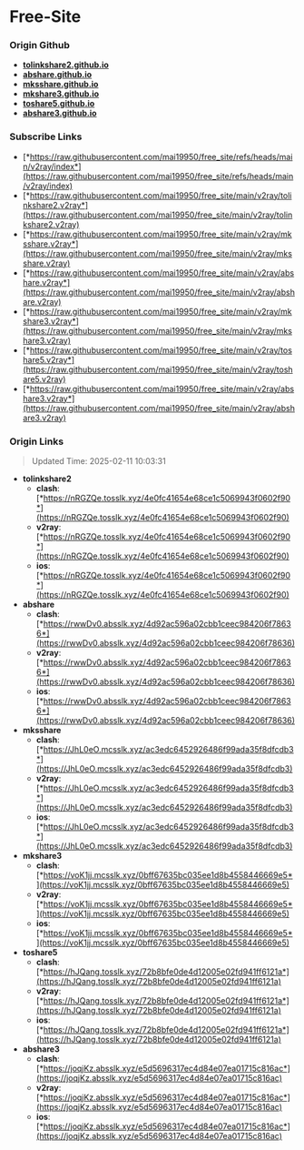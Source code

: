 # Free-Site

### Origin Github

- [**tolinkshare2.github.io**](https://github.com/tolinkshare2/tolinkshare2.github.io)
- [**abshare.github.io**](https://github.com/abshare/abshare.github.io)
- [**mksshare.github.io**](https://github.com/mksshare/mksshare.github.io)
- [**mkshare3.github.io**](https://github.com/mkshare3/mkshare3.github.io)
- [**toshare5.github.io**](https://github.com/toshare5/toshare5.github.io)
- [**abshare3.github.io**](https://github.com/abshare3/abshare3.github.io)

### Subscribe Links

- [*https://raw.githubusercontent.com/mai19950/free_site/refs/heads/main/v2ray/index*](https://raw.githubusercontent.com/mai19950/free_site/refs/heads/main/v2ray/index)
- [*https://raw.githubusercontent.com/mai19950/free_site/main/v2ray/tolinkshare2.v2ray*](https://raw.githubusercontent.com/mai19950/free_site/main/v2ray/tolinkshare2.v2ray)
- [*https://raw.githubusercontent.com/mai19950/free_site/main/v2ray/mksshare.v2ray*](https://raw.githubusercontent.com/mai19950/free_site/main/v2ray/mksshare.v2ray)
- [*https://raw.githubusercontent.com/mai19950/free_site/main/v2ray/abshare.v2ray*](https://raw.githubusercontent.com/mai19950/free_site/main/v2ray/abshare.v2ray)
- [*https://raw.githubusercontent.com/mai19950/free_site/main/v2ray/mkshare3.v2ray*](https://raw.githubusercontent.com/mai19950/free_site/main/v2ray/mkshare3.v2ray)
- [*https://raw.githubusercontent.com/mai19950/free_site/main/v2ray/toshare5.v2ray*](https://raw.githubusercontent.com/mai19950/free_site/main/v2ray/toshare5.v2ray)
- [*https://raw.githubusercontent.com/mai19950/free_site/main/v2ray/abshare3.v2ray*](https://raw.githubusercontent.com/mai19950/free_site/main/v2ray/abshare3.v2ray)

### Origin Links

> Updated Time: 2025-02-11 10:03:31

- **tolinkshare2**
  - **clash**: [*https://nRGZQe.tosslk.xyz/4e0fc41654e68ce1c5069943f0602f90*](https://nRGZQe.tosslk.xyz/4e0fc41654e68ce1c5069943f0602f90)
  - **v2ray**: [*https://nRGZQe.tosslk.xyz/4e0fc41654e68ce1c5069943f0602f90*](https://nRGZQe.tosslk.xyz/4e0fc41654e68ce1c5069943f0602f90)
  - **ios**: [*https://nRGZQe.tosslk.xyz/4e0fc41654e68ce1c5069943f0602f90*](https://nRGZQe.tosslk.xyz/4e0fc41654e68ce1c5069943f0602f90)
- **abshare**
  - **clash**: [*https://rwwDv0.absslk.xyz/4d92ac596a02cbb1ceec984206f78636*](https://rwwDv0.absslk.xyz/4d92ac596a02cbb1ceec984206f78636)
  - **v2ray**: [*https://rwwDv0.absslk.xyz/4d92ac596a02cbb1ceec984206f78636*](https://rwwDv0.absslk.xyz/4d92ac596a02cbb1ceec984206f78636)
  - **ios**: [*https://rwwDv0.absslk.xyz/4d92ac596a02cbb1ceec984206f78636*](https://rwwDv0.absslk.xyz/4d92ac596a02cbb1ceec984206f78636)
- **mksshare**
  - **clash**: [*https://JhL0eO.mcsslk.xyz/ac3edc6452926486f99ada35f8dfcdb3*](https://JhL0eO.mcsslk.xyz/ac3edc6452926486f99ada35f8dfcdb3)
  - **v2ray**: [*https://JhL0eO.mcsslk.xyz/ac3edc6452926486f99ada35f8dfcdb3*](https://JhL0eO.mcsslk.xyz/ac3edc6452926486f99ada35f8dfcdb3)
  - **ios**: [*https://JhL0eO.mcsslk.xyz/ac3edc6452926486f99ada35f8dfcdb3*](https://JhL0eO.mcsslk.xyz/ac3edc6452926486f99ada35f8dfcdb3)
- **mkshare3**
  - **clash**: [*https://voK1jj.mcsslk.xyz/0bff67635bc035ee1d8b4558446669e5*](https://voK1jj.mcsslk.xyz/0bff67635bc035ee1d8b4558446669e5)
  - **v2ray**: [*https://voK1jj.mcsslk.xyz/0bff67635bc035ee1d8b4558446669e5*](https://voK1jj.mcsslk.xyz/0bff67635bc035ee1d8b4558446669e5)
  - **ios**: [*https://voK1jj.mcsslk.xyz/0bff67635bc035ee1d8b4558446669e5*](https://voK1jj.mcsslk.xyz/0bff67635bc035ee1d8b4558446669e5)
- **toshare5**
  - **clash**: [*https://hJQang.tosslk.xyz/72b8bfe0de4d12005e02fd941ff6121a*](https://hJQang.tosslk.xyz/72b8bfe0de4d12005e02fd941ff6121a)
  - **v2ray**: [*https://hJQang.tosslk.xyz/72b8bfe0de4d12005e02fd941ff6121a*](https://hJQang.tosslk.xyz/72b8bfe0de4d12005e02fd941ff6121a)
  - **ios**: [*https://hJQang.tosslk.xyz/72b8bfe0de4d12005e02fd941ff6121a*](https://hJQang.tosslk.xyz/72b8bfe0de4d12005e02fd941ff6121a)
- **abshare3**
  - **clash**: [*https://joqjKz.absslk.xyz/e5d5696317ec4d84e07ea01715c816ac*](https://joqjKz.absslk.xyz/e5d5696317ec4d84e07ea01715c816ac)
  - **v2ray**: [*https://joqjKz.absslk.xyz/e5d5696317ec4d84e07ea01715c816ac*](https://joqjKz.absslk.xyz/e5d5696317ec4d84e07ea01715c816ac)
  - **ios**: [*https://joqjKz.absslk.xyz/e5d5696317ec4d84e07ea01715c816ac*](https://joqjKz.absslk.xyz/e5d5696317ec4d84e07ea01715c816ac)
